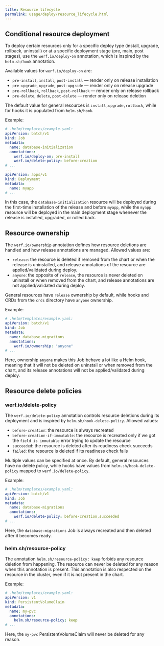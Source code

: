 ```yaml
---
title: Resource lifecycle
permalink: usage/deploy/resource_lifecycle.html
---
```


## Conditional resource deployment

To deploy certain resources only for a specific deploy type (install, upgrade, rollback, uninstall) or at a specific deployment stage (pre, main, post stages), use the `werf.io/deploy-on` annotation, which is inspired by the `helm.sh/hook` annotation.

Available values for `werf.io/deploy-on` are:
* `pre-install`, `install`, `post-install` — render only on release installation
* `pre-upgrade`, `upgrade`, `post-upgrade` — render only on release upgrade
* `pre-rollback`, `rollback`, `post-rollback` — render only on release rollback
* `pre-delete`, `delete`, `post-delete` — render only on release deletion

The default value for general resources is `install,upgrade,rollback`, while for hooks it is populated from `helm.sh/hook`.

Example:

```yaml
# .helm/templates/example.yaml:
apiVersion: batch/v1
kind: Job
metadata:
  name: database-initialization
  annotations:
    werf.io/deploy-on: pre-install
    werf.io/delete-policy: before-creation
# ...
---
apiVersion: apps/v1
kind: Deployment
metadata:
  name: myapp
# ...
```

In this case, the `database-initialization` resource will be deployed during the first-time installation of the release and before `myapp`, while the `myapp` resource will be deployed in the main deployment stage whenever the release is installed, upgraded, or rolled back.

## Resource ownership

The `werf.io/ownership` annotation defines how resource deletions are handled and how release annotations are managed. Allowed values are:
 * `release`: the resource is deleted if removed from the chart or when the release is uninstalled, and release annotations of the resource are applied/validated during deploy.
 * `anyone`: the opposite of `release`, the resource is never deleted on uninstall or when removed from the chart, and release annotations are not applied/validated during deploy.

General resources have `release` ownership by default, while hooks and CRDs from the `crds` directory have `anyone` ownership.

Example:

```yaml
# .helm/templates/example.yaml:
apiVersion: batch/v1
kind: Job
metadata:
  name: database-migrations
  annotations:
    werf.io/ownership: "anyone"
# ...
```

Here, ownership `anyone` makes this Job behave a lot like a Helm hook, meaning that it will not be deleted on uninstall or when removed from the chart, and its release annotations will not be applied/validated during deploy.

## Resource delete policies

### werf.io/delete-policy

The `werf.io/delete-policy` annotation controls resource deletions during its deployment and is inspired by `helm.sh/hook-delete-policy`. Allowed values:
* `before-creation`: the resource is always recreated
* `before-creation-if-immutable`: the resource is recreated only if we got the `field is immutable` error trying to update the resource
* `succeeded`: the resource is deleted after its readiness check succeeds
* `failed`: the resource is deleted if its readiness check fails

Multiple values can be specified at once. By default, general resources have no delete policy, while hooks have values from `helm.sh/hook-delete-policy` mapped to `werf.io/delete-policy`.

Example:

```yaml
# .helm/templates/example.yaml:
apiVersion: batch/v1
kind: Job
metadata:
  name: database-migrations
  annotations:
    werf.io/delete-policy: before-creation,succeeded
# ...
```

Here, the `database-migrations` Job is always recreated and then deleted after it becomes ready.

### helm.sh/resource-policy

The annotation `helm.sh/resource-policy: keep` forbids any resource deletion from happening. The resource can never be deleted for any reason when this annotation is present. This annotation is also respected on the resource in the cluster, even if it is not present in the chart.

Example:

```yaml
# .helm/templates/example.yaml:
apiVersion: v1
kind: PersistentVolumeClaim
metadata:
  name: my-pvc
  annotations:
    helm.sh/resource-policy: keep
# ...
```

Here, the `my-pvc` PersistentVolumeClaim will never be deleted for any reason.
